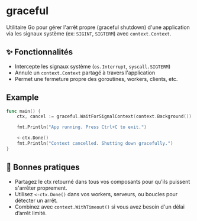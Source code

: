 # graceful

Utilitaire Go pour gérer l'arrêt propre (graceful shutdown) d'une application via les signaux système (ex: `SIGINT`, `SIGTERM`) avec `context.Context`.

## ✨ Fonctionnalités

- Intercepte les signaux système (`os.Interrupt`, `syscall.SIGTERM`)
- Annule un `context.Context` partagé à travers l'application
- Permet une fermeture propre des goroutines, workers, clients, etc.

## Example 

```go
func main() {
    ctx, cancel := graceful.WaitForSignalContext(context.Background())

    fmt.Println("App running. Press Ctrl+C to exit.")

    <-ctx.Done()
    fmt.Println("Context cancelled. Shutting down gracefully.")
}
```

## 🧠 Bonnes pratiques
- Partagez le ctx retourné dans tous vos composants pour qu'ils puissent s'arrêter proprement.
- Utilisez `<-ctx.Done()` dans vos workers, serveurs, ou boucles pour détecter un arrêt.
- Combinez avec `context.WithTimeout()` si vous avez besoin d'un délai d’arrêt limité.
